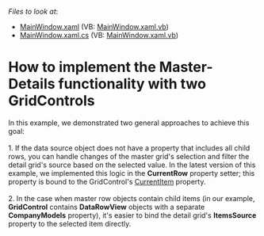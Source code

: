 <!-- default file list -->
*Files to look at*:

* [MainWindow.xaml](./CS/WpfApplication15/MainWindow.xaml) (VB: [MainWindow.xaml.vb](./VB/WpfApplication15/MainWindow.xaml.vb))
* [MainWindow.xaml.cs](./CS/WpfApplication15/MainWindow.xaml.cs) (VB: [MainWindow.xaml.vb](./VB/WpfApplication15/MainWindow.xaml.vb))
<!-- default file list end -->
# How to implement the Master-Details functionality with two GridControls


<p>In this example, we demonstrated two general approaches to achieve this goal:<br /><br />1. If the data source object does not have a property that includes all child rows, you can handle changes of the master grid's selection and filter the detail grid's source based on the selected value. In the latest version of this example, we implemented this logic in the <strong>CurrentRow</strong> property setter; this property is bound to the GridControl's <a href="https://documentation.devexpress.com/#WPF/DevExpressXpfGridDataControlBase_CurrentItemtopic">CurrentItem</a> property.<br /><br />2. In the case when master row objects contain child items (in our example, <strong>GridControl</strong> contains <strong>DataRowView</strong> objects with a separate <strong>CompanyModels</strong> property), it's easier to bind the detail grid's <strong>ItemsSource</strong> property to the selected item directly.</p>

<br/>


